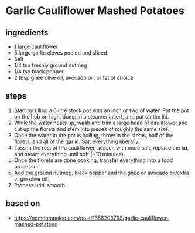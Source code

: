 # Garlic Cauliflower Mashed Potatoes

## ingredients

- 1 large cauliflower
- 5 large garlic cloves peeled and sliced
- Salt
- 1/4 tsp freshly ground nutmeg
- 1/4 tsp black pepper
- 2 tbsp ghee olive oil, avocado oil, or fat of choice

## steps

1. Start by filling a 6 litre stock pot with an inch or two of water. Put the pot on the hob on high, dump in a steamer insert, and put on the lid.
2. While the water heats up, wash and trim a large head of cauliflower and cut up the florets and stem into pieces of roughly the same size.
3. Once the water in the pot is boiling, throw in the stems, half of the florets, and all of the garlic. Salt everything liberally.
4. Toss in the rest of the cauliflower, season with more salt, replace the lid, and steam everything until soft (~10 minutes).
5. Once the florets are done cooking, transfer everything into a food processor.
6. Add the ground nutmeg, black pepper and the ghee or avocado oil/extra virgin olive oil.
7. Process until smooth.

## based on

- https://nomnompaleo.com/post/1356203768/garlic-cauliflower-mashed-potatoes
